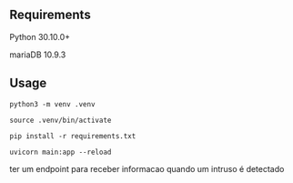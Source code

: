 ## Requirements
Python 30.10.0+

mariaDB 10.9.3

## Usage
```
python3 -m venv .venv

source .venv/bin/activate

pip install -r requirements.txt

uvicorn main:app --reload
```


ter um endpoint para receber informacao quando um intruso é detectado